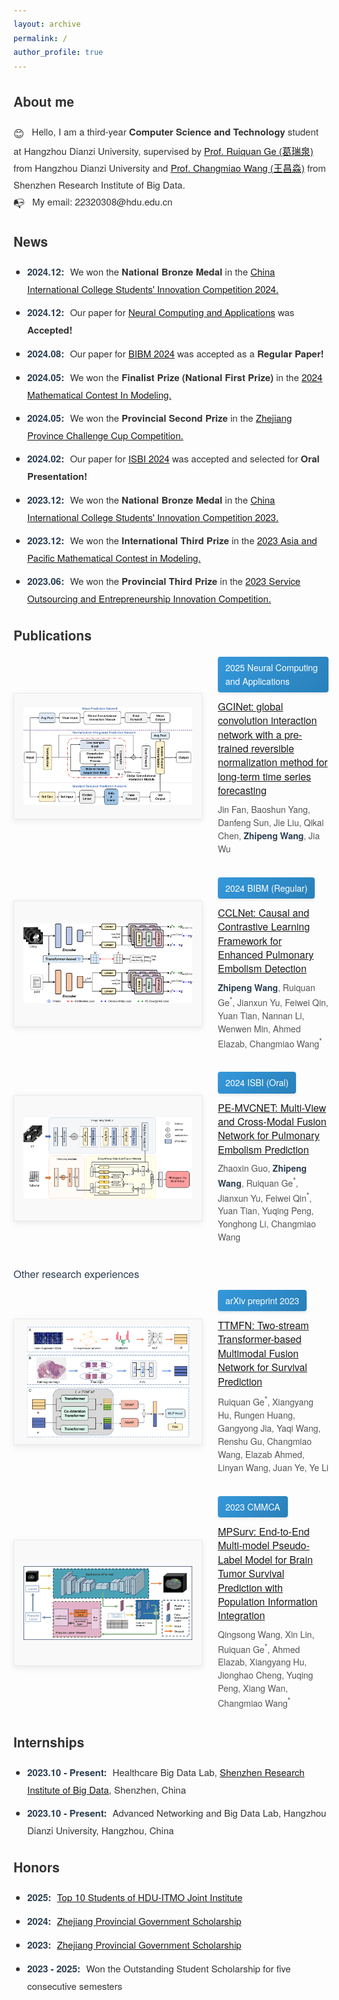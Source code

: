 ```yaml
---
layout: archive
permalink: /
author_profile: true
---
```

<head>
  <style>
    /* 基础样式 */
    body {
      font-family: 'Helvetica Neue', Arial, sans-serif;
      color: #333;
      line-height: 1.6;
    }
    
    a { 
      color: #1a6a96; 
      text-decoration: none;
      transition: all 0.3s ease;
    }

    a#theme-toggle {
  /* 禁用功能 */
  pointer-events: none;
  
  /* 视觉提示 */
  color: gray !important;
  text-decoration: line-through !important;
  cursor: not-allowed;
}
    
    /* 章节标题 */
    h2 {
      margin: 30px 0 15px;
      color: #2c3e50;
      font-weight: 600;
      border-bottom: 1px solid #eee;
      padding-bottom: 8px;
    }
    
    h3 {
      margin: 25px 0 12px;
      color: #2c3e50;
      font-weight: 500;
    }
    
    /* 内容区域 */
    .content-block {
      font-size: 15px;
      line-height: 1.8;
      margin-bottom: 20px;
    }
    
    /* Emoji样式 */
    .emoji { 
      vertical-align: middle; 
      margin-right: 8px;
      font-size: 1.1em;
    }
    
    /* 出版物容器 */
    .pub-container { 
      display: flex; 
      margin-bottom: 35px;
      align-items: center;
      gap: 25px;
    }
    
    /* 图片固定尺寸 */
    .pub-image {
      width: 300px;
      height: 200px;
      flex-shrink: 0;
      border: 1px solid #eaeaea;
      box-shadow: 0 3px 10px rgba(0,0,0,0.08);
      display: flex;
      justify-content: center;
      align-items: center;
      overflow: hidden;
      background: #f9f9f9;
    }
    .pub-image img {
      max-width: 90%;
      max-height: 90%;
      object-fit: contain;
    }
    
    /* 信息区域 */
    .pub-info { 
      flex-grow: 1;
    }
    
    /* 新版年份标签 */
    .pub-badge {
      display: inline-block;
      padding: 6px 12px;
      background: linear-gradient(135deg, #3498db, #2980b9);
      color: white;
      border-radius: 4px;
      margin-bottom: 12px;
      font-size: 14px;
      font-weight: 500;
      box-shadow: 0 2px 4px rgba(0,0,0,0.1);
    }

    .pub-badge {
      display: inline-block;
      padding: 6px 12px;
      background: linear-gradient(135deg, #3498db, #2980b9);
      color: white;
      border-radius: 4px;
      margin-bottom: 12px;
      font-size: 14px;
      font-weight: 500;
      box-shadow: 0 2px 4px rgba(0,0,0,0.1);
      position: relative;
    }
    .pub-badge::after {
      content: "";
      position: absolute;
      bottom: -5px;
      left: 10px;
      width: 0;
      height: 0;
      border-left: 5px solid transparent;
      border-right: 5px solid transparent;
      border-top: 5px solid #2980b9;
    }
    
    /* 论文标题 */
    .pub-title {
      font-weight: 500;
      margin-bottom: 8px;
      line-height: 1.4;
      font-size: 16px;
    }
    
    /* 作者行 */
    .pub-authors {
      color: #555;
      font-size: 14px;
      line-height: 1.5;
    }
    .pub-authors b {
      color: #2c3e50;
    }
    
    /* 列表样式 */
    .content-block ul,        /* About me, News等部分 */
    #publications ~ div ul,   /* Publications部分 */
    #internships div ul,      /* Internships部分 */
    #honors div ul {          /* Honors部分 */
      padding-left: 22px;
      margin-top: 5px;
    }
    
    .content-block li,
    #publications ~ div li,
    #internships div li,
    #honors div li {
      margin-bottom: 10px;
      position: relative;
    }
    
    .content-block li::before,
    #publications ~ div li::before,
    #internships div li::before,
    #honors div li::before {
      content: "•";
      color: #3498db;
      font-weight: bold;
      display: inline-block;
      width: 1em;
      margin-left: -1em;
    }
    
    /* 时间强调 */
    .year {
      font-weight: 600;
      color: #2c3e50;
      margin-right: 5px;
    }
    
    /* 响应式设计 */
    @media (max-width: 768px) {
      .pub-container {
        flex-direction: column;
        gap: 15px;
      }
      .pub-image {
        width: 100%;
        height: auto;
        aspect-ratio: 3/2;
      }
    }
  </style>
</head>

## About me
<div class="content-block">
  <span class="emoji">😊</span> Hello, I am a third-year <b>Computer Science and Technology</b> student at Hangzhou Dianzi University, supervised by <a href="https://faculty.hdu.edu.cn/jsjxy/grq/main.htm">Prof. Ruiquan Ge (葛瑞泉)</a> from Hangzhou Dianzi University and <a href="https://www.sribd.cn/teacher/505">Prof. Changmiao Wang (王昌淼)</a> from Shenzhen Research Institute of Big Data.<br>
  <span class="emoji">📭</span> My email: 22320308@hdu.edu.cn
</div>

## News
<div class="content-block">
  <ul>
    <li><span class="year">2024.12:</span> We won the <b>National Bronze Medal</b> in the <a href="https://pilcchina.org/home">China International College Students' Innovation Competition 2024.</a></li>
    <li><span class="year">2024.12:</span> Our paper for <a href="https://link.springer.com/journal/521">Neural Computing and Applications</a> was <b>Accepted!</b></li>
    <li><span class="year">2024.08:</span> Our paper for <a href="https://ieeebibm.org/BIBM2024/">BIBM 2024</a> was accepted as a <b>Regular Paper!</b></li>
    <li><span class="year">2024.05:</span> We won the <b>Finalist Prize (National First Prize)</b> in the <a href="https://www.comap.com/contests/mcm-icm">2024 Mathematical Contest In Modeling.</a></li>
    <li><span class="year">2024.05:</span> We won the <b>Provincial Second Prize</b> in the <a href="https://www.tiaozhanbei.net/">Zhejiang Province Challenge Cup Competition.</a></li>
    <li><span class="year">2024.02:</span> Our paper for <a href="https://biomedicalimaging.org/2024/">ISBI 2024</a> was accepted and selected for <b>Oral Presentation!</b></li>
    <li><span class="year">2023.12:</span> We won the <b>National Bronze Medal</b> in the <a href="https://pilcchina.org/home">China International College Students' Innovation Competition 2023.</a></li>
    <li><span class="year">2023.12:</span> We won the <b>International Third Prize</b> in the <a href="http://apmcm.org/">2023 Asia and Pacific Mathematical Contest in Modeling.</a></li>
    <li><span class="year">2023.06:</span> We won the <b>Provincial Third Prize</b> in the <a href="http://www.fwwb.org.cn/">2023 Service Outsourcing and Entrepreneurship Innovation Competition.</a></li>
  </ul>
</div>

## Publications

<div class="pub-container">
  <div class="pub-image">
    <img src="https://raw.githubusercontent.com/LeavingStarW/LeavingStarW.github.io/refs/heads/master/images/GCINet.webp">
  </div>
  <div class="pub-info">
    <div class="pub-badge">2025 Neural Computing and Applications</div>
    <div class="pub-title">
      <a href="https://link.springer.com/article/10.1007/s00521-024-10692-3">GCINet: global convolution interaction network with a pre-trained reversible normalization method for long-term time series forecasting</a>
    </div>
    <div class="pub-authors">
      Jin Fan, Baoshun Yang, Danfeng Sun, Jie Liu, Qikai Chen, <b>Zhipeng Wang</b>, Jia Wu
    </div>
  </div>
</div>

<div class="pub-container">
  <div class="pub-image">
    <img src="https://raw.githubusercontent.com/LeavingStarW/LeavingStarW.github.io/refs/heads/master/images/CCLNet.png">
  </div>
  <div class="pub-info">
    <div class="pub-badge">2024 BIBM (Regular)</div>
    <div class="pub-title">
      <a href="https://ieeexplore.ieee.org/document/10821899">CCLNet: Causal and Contrastive Learning Framework for Enhanced Pulmonary Embolism Detection</a>
    </div>
    <div class="pub-authors">
      <b>Zhipeng Wang</b>, Ruiquan Ge<sup>*</sup>, Jianxun Yu, Feiwei Qin, Yuan Tian, Nannan Li, Wenwen Min, Ahmed Elazab, Changmiao Wang<sup>*</sup>
    </div>
  </div>
</div>

<div class="pub-container">
  <div class="pub-image">
    <img src="https://raw.githubusercontent.com/LeavingStarW/LeavingStarW.github.io/refs/heads/master/images/PE-MVCNet.png">
  </div>
  <div class="pub-info">
    <div class="pub-badge">2024 ISBI (Oral)</div>
    <div class="pub-title">
      <a href="https://ieeexplore.ieee.org/document/10635747">PE-MVCNET: Multi-View and Cross-Modal Fusion Network for Pulmonary Embolism Prediction</a>
    </div>
    <div class="pub-authors">
      Zhaoxin Guo, <b>Zhipeng Wang</b>, Ruiquan Ge<sup>*</sup>, Jianxun Yu, Feiwei Qin<sup>*</sup>, Yuan Tian, Yuqing Peng, Yonghong Li, Changmiao Wang
    </div>
  </div>
</div>

### Other research experiences

<div class="pub-container">
  <div class="pub-image">
    <img src="https://raw.githubusercontent.com/LeavingStarW/LeavingStarW.github.io/refs/heads/master/images/TTMFN.png">
  </div>
  <div class="pub-info">
    <div class="pub-badge">arXiv preprint 2023</div>
    <div class="pub-title">
      <a href="https://arxiv.org/abs/2311.07033">TTMFN: Two-stream Transformer-based Multimodal Fusion Network for Survival Prediction</a>
    </div>
    <div class="pub-authors">
      Ruiquan Ge<sup>*</sup>, Xiangyang Hu, Rungen Huang, Gangyong Jia, Yaqi Wang, Renshu Gu, Changmiao Wang, Elazab Ahmed, Linyan Wang, Juan Ye, Ye Li
    </div>
  </div>
</div>

<div class="pub-container">
  <div class="pub-image">
    <img src="https://raw.githubusercontent.com/LeavingStarW/LeavingStarW.github.io/refs/heads/master/images/MPSurv.webp">
  </div>
  <div class="pub-info">
    <div class="pub-badge">2023 CMMCA</div>
    <div class="pub-title">
      <a href="https://link.springer.com/chapter/10.1007/978-3-031-45087-7_13">MPSurv: End-to-End Multi-model Pseudo-Label Model for Brain Tumor Survival Prediction with Population Information Integration</a>
    </div>
    <div class="pub-authors">
      Qingsong Wang, Xin Lin, Ruiquan Ge<sup>*</sup>, Ahmed Elazab, Xiangyang Hu, Jionghao Cheng, Yuqing Peng, Xiang Wan, Changmiao Wang<sup>*</sup>
    </div>
  </div>
</div>

## Internships
<div class="content-block">
  <ul>
    <li><span class="year">2023.10 - Present:</span> Healthcare Big Data Lab, <a href="https://www.sribd.cn/">Shenzhen Research Institute of Big Data</a>, Shenzhen, China</li>
    <li><span class="year">2023.10 - Present:</span> Advanced Networking and Big Data Lab, Hangzhou Dianzi University, Hangzhou, China</li>
  </ul>
</div>

## Honors
<div class="content-block">
  <ul>
    <li><span class="year">2025:</span> <a href="https://mp.weixin.qq.com/s/lcgUXEJ5ITtSLiq1ltnagw">Top 10 Students of HDU-ITMO Joint Institute</a></li>
    <li><span class="year">2024:</span> <a href="https://student.hdu.edu.cn/2025/0402/c795a277007/page.htm">Zhejiang Provincial Government Scholarship</a></li>
    <li><span class="year">2023:</span> <a href="https://student.hdu.edu.cn/2023/1110/c727a252884/page.htm">Zhejiang Provincial Government Scholarship</a></li>
    <li><span class="year">2023 - 2025:</span> Won the Outstanding Student Scholarship for five consecutive semesters</li>
  </ul>
</div>
